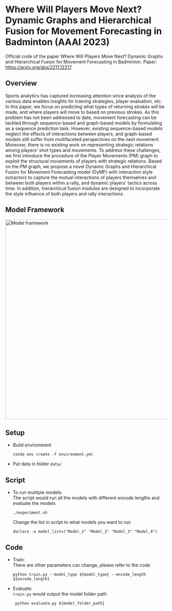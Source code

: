 # Where Will Players Move Next? Dynamic Graphs and Hierarchical Fusion for Movement Forecasting in Badminton (AAAI 2023)

Official code of the paper Where Will Players Move Next? Dynamic Graphs and Hierarchical Fusion for Movement Forecasting in Badminton. Paper: https://arxiv.org/abs/2211.12217.

## Overview
Sports analytics has captured increasing attention since analysis of the various data enables insights for training strategies, player evaluation, etc.
In this paper, we focus on predicting what types of returning strokes will be made, and where players will move to based on previous strokes.
As this problem has not been addressed to date, movement forecasting can be tackled through sequence-based and graph-based models by formulating as a sequence prediction task.
However, existing sequence-based models neglect the effects of interactions between players, and graph-based models still suffer from multifaceted perspectives on the next movement.
Moreover, there is no existing work on representing strategic relations among players' shot types and movements.
To address these challenges, we first introduce the procedure of the Player Movements (PM) graph to exploit the structural movements of players with strategic relations.
Based on the PM graph, we propose a novel Dynamic Graphs and Hierarchical Fusion for Movement Forecasting model (DyMF) with interaction style extractors to capture the mutual interactions of players themselves and between both players within a rally, and dynamic players' tactics across time.
In addition, hierarchical fusion modules are designed to incorporate the style influence of both players and rally interactions.

## Model Framework
<img width="624" alt="Model framework" src="./model-architecture.png">

## Setup
- Build environment
  ```
  conda env create -f environment.yml
  ```
- Put data in folder `data/`

## Script
- To run multiple models:  
  The script would run all the models with different encode lengths and evaluate the models
   ```
  ./experiment.sh
  ```  
  Change the list in script to what models you want to run
  ```
  declare -a model_list=("Model_1" "Model_2" "Model_3" "Model_4")
  ```
## Code
- Train:  
  There are other parameters can change, please refer to the code
  ```
  python train.py --model_type ${model_type} --encode_length ${encode_length}
  ```
- Evaluate:  
  `train.py` would output the model folder path
  ```
   python evaluate.py ${model_folder_path}
   ```
   
